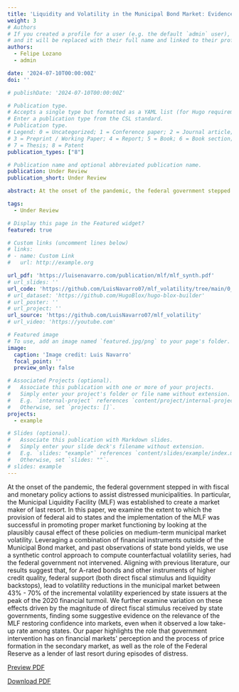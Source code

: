 ```yaml
---
title: 'Liquidity and Volatility in the Municipal Bond Market: Evidence from the Municipal Liquidity Facility and other early interventions'
weight: 3
# Authors
# If you created a profile for a user (e.g. the default `admin` user), write the username (folder name) here
# and it will be replaced with their full name and linked to their profile.
authors:
  - Felipe Lozano
  - admin

date: '2024-07-10T00:00:00Z'
doi: ''

# publishDate: '2024-07-10T00:00:00Z'

# Publication type.
# Accepts a single type but formatted as a YAML list (for Hugo requirements).
# Enter a publication type from the CSL standard.
# Publication type.
# Legend: 0 = Uncategorized; 1 = Conference paper; 2 = Journal article;
# 3 = Preprint / Working Paper; 4 = Report; 5 = Book; 6 = Book section;
# 7 = Thesis; 8 = Patent
publication_types: ["8"]

# Publication name and optional abbreviated publication name.
publication: Under Review 
publication_short: Under Review 

abstract: At the onset of the pandemic, the federal government stepped in with fiscal and monetary policy actions to assist distressed municipalities. In particular, the Municipal Liquidity Facility (MLF) was established to create a market maker of last resort. In this paper, we examine the extent to which the provision of federal aid to states and the implementation of the MLF was successful in promoting proper market functioning by looking at the plausibly causal effect of these policies on medium-term municipal market volatility. Leveraging a combination of financial instruments outside of the Municipal Bond market, and past observations of state bond yields, we use a synthetic control approach to compute counterfactual volatility series, had the federal government not intervened. Aligning with previous literature, our results suggest that, for A-rated bonds and other instruments of higher credit quality, federal support (both direct fiscal stimulus and liquidity backstops), lead to volatility reductions in the municipal market between 43\% - 70\% of the incremental volatility experienced by state issuers at the peak of the 2020 financial turmoil. We further examine variation on these effects driven by the magnitude of direct fiscal stimulus received by state governments, finding some suggestive evidence on the relevance of the MLF restoring confidence into markets, even when it observed a low take-up rate among states. Our paper highlights the role that government intervention has on financial markets' perception and the process of price formation in the secondary market, as well as the role of the Federal Reserve as a lender of last resort during episodes of distress. 

tags:
  - Under Review

# Display this page in the Featured widget?
featured: true

# Custom links (uncomment lines below)
# links:
# - name: Custom Link
#   url: http://example.org

url_pdf: 'https://luisenavarro.com/publication/mlf/mlf_synth.pdf'
# url_slides: ''
url_code: 'https://github.com/LuisNavarro07/mlf_volatility/tree/main/0_Script'
# url_dataset: 'https://github.com/HugoBlox/hugo-blox-builder'
# url_poster: ''
# url_project: ''
url_source: 'https://github.com/LuisNavarro07/mlf_volatility'
# url_video: 'https://youtube.com'

# Featured image
# To use, add an image named `featured.jpg/png` to your page's folder.
image:
  caption: 'Image credit: Luis Navarro'
  focal_point: ''
  preview_only: false

# Associated Projects (optional).
#   Associate this publication with one or more of your projects.
#   Simply enter your project's folder or file name without extension.
#   E.g. `internal-project` references `content/project/internal-project/index.md`.
#   Otherwise, set `projects: []`.
projects:
  - example

# Slides (optional).
#   Associate this publication with Markdown slides.
#   Simply enter your slide deck's filename without extension.
#   E.g. `slides: "example"` references `content/slides/example/index.md`.
#   Otherwise, set `slides: ""`.
# slides: example
---
```


At the onset of the pandemic, the federal government stepped in with fiscal and monetary policy actions to assist distressed municipalities. In particular, the Municipal Liquidity Facility (MLF) was established to create a market maker of last resort. In this paper, we examine the extent to which the provision of federal aid to states and the implementation of the MLF was successful in promoting proper market functioning by looking at the plausibly causal effect of these policies on medium-term municipal market volatility. Leveraging a combination of financial instruments outside of the Municipal Bond market, and past observations of state bond yields, we use a synthetic control approach to compute counterfactual volatility series, had the federal government not intervened. Aligning with previous literature, our results suggest that, for A-rated bonds and other instruments of higher credit quality, federal support (both direct fiscal stimulus and liquidity backstops), lead to volatility reductions in the municipal market between 43\% - 70\% of the incremental volatility experienced by state issuers at the peak of the 2020 financial turmoil. We further examine variation on these effects driven by the magnitude of direct fiscal stimulus received by state governments, finding some suggestive evidence on the relevance of the MLF restoring confidence into markets, even when it observed a low take-up rate among states. Our paper highlights the role that government intervention has on financial markets' perception and the process of price formation in the secondary market, as well as the role of the Federal Reserve as a lender of last resort during episodes of distress. 

<a href="mlf_synth.pdf" target="_blank" class="btn btn-primary">Preview PDF</a>

<a href="mlf_synth.pdf" download class="btn btn-secondary">Download PDF</a>
